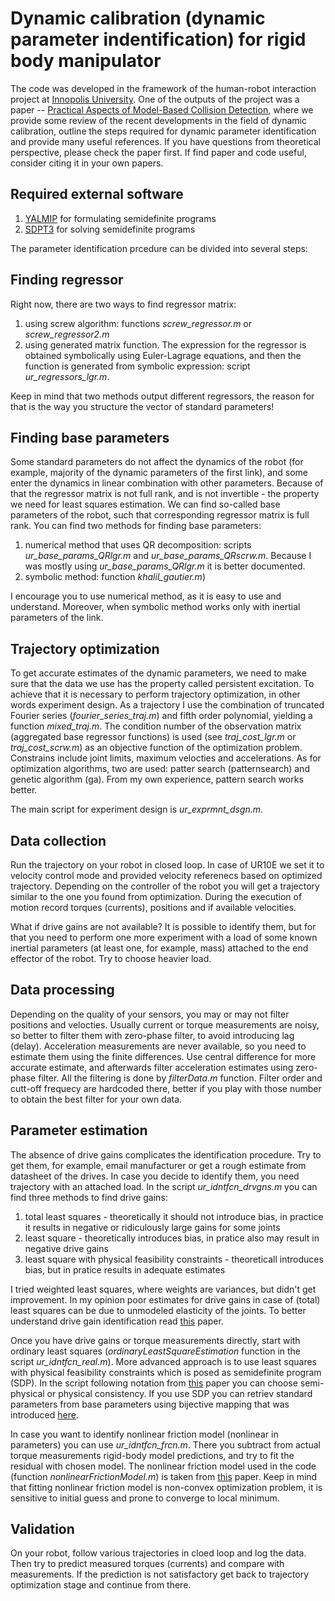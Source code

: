 # Dynamic calibration (dynamic parameter indentification) for rigid body manipulator
The code was developed in the framework of the human-robot interaction project at [Innopolis University](https://innopolis.university/en/). One of the outputs of the project was a paper -- [Practical Aspects of Model-Based Collision Detection](https://www.frontiersin.org/articles/10.3389/frobt.2020.571574/full), where we provide some review of the recent developments in the field of dynamic calibration, outline the steps required for dynamic parameter identification and provide many useful references. If you have questions from theoretical perspective, please check the paper first. If find paper and code useful, consider citing it in your own papers.


## Required external software
1. [YALMIP](https://yalmip.github.io/) for formulating semidefinite programs
2. [SDPT3](https://blog.nus.edu.sg/mattohkc/softwares/sdpt3/) for solving semidefinite programs

The parameter identification prcedure can be divided into several steps:
## Finding regressor
Right now, there are two ways to find regressor matrix:
1. using screw algorithm: functions *screw_regressor.m* or *screw_regressor2.m*
2. using generated matrix function. The expression for the regressor is obtained symbolically using Euler-Lagrage equations, and then the function is generated from symbolic expression: script *ur_regressors_lgr.m*.

Keep in mind that two methods output different regressors, the reason for that is the way you structure the vector of standard parameters!

## Finding base parameters
Some standard parameters do not affect the dynamics of the robot (for example, majority of the dynamic parameters of the first link), and some enter the dynamics in linear combination with other parameters. Because of that the regressor matrix is not full rank, and is not invertible - the property we need for least squares estimation. We can find so-called base parameters of the robot, such that corresponding regressor matrix is full rank. You can find two methods for finding base parameters:
1. numerical method that uses QR decomposition: scripts *ur_base_params_QRlgr.m* and *ur_base_params_QRscrw.m*. Because I was mostly using *ur_base_params_QRlgr.m*  it is better documented.
2. symbolic method: function *khalil_gautier.m*)

I encourage you to use numerical method, as it is easy to use and understand. Moreover, when symbolic method works only with inertial parameters of the link.

## Trajectory optimization
To get accurate estimates of the dynamic parameters, we need to make sure that the data we use has the property called persistent excitation. To achieve that it is necessary to perform trajectory optimization, in other words experiment design. As a trajectory I use the combination of truncated Fourier series (*fourier_series_traj.m*) and fifth order polynomial, yielding a function *mixed_traj.m*. The condition number of the  observation matrix (aggregated base regressor functions) is used (see *traj_cost_lgr.m* or *traj_cost_scrw.m*) as an objective function of the optimization problem. Constrains include joint limits, maximum velocties and accelerations. As for optimization algorithms, two are used: patter search (patternsearch) and genetic algorithm (ga). From my own experience, pattern search works better.

The main script for experiment design is *ur_exprmnt_dsgn.m*.

## Data collection
Run the trajectory on your robot in closed loop. In case of UR10E we set it to velocity control mode and provided velocity referenecs based on optimized trajectory. Depending on the controller of the robot you will get a trajectory similar to the one you found from optimization. During the execution of motion record torques (currents), positions and if available velocities. 

What if drive gains are not available? It is possible to identify them, but for that you need to perform one more experiment with a load of some known inertial parameters (at least one, for example, mass) attached to the end effector of the robot. Try to choose heavier load.

## Data processing
Depending on the quality of your sensors, you may or may not filter positions and velocties. Usually current or torque measurements are noisy, so better to filter them with zero-phase filter, to avoid introducing lag (delay). Acceleration measurements are never available, so you need to estimate them using the finite differences. Use central difference for more accurate estimate, and afterwards filter acceleration estimates using zero-phase filter. All the filtering is done by *filterData.m*
function. Filter order and cutt-off frequecy are hardcoded there, better if you play with those number to obtain the best filter for your own data.

## Parameter estimation
The absence of drive gains complicates the identification procedure. Try to get them, for example, email manufacturer or get a rough estimate from datasheet of the drives. In case you decide to identify them, you need trajectory with an attached load. In the script *ur_idntfcn_drvgns.m* you can find three methods to find drive gains:
1. total least squares - theoretically it should not introduce bias, in practice it results in negative or ridiculously large gains for some joints
2. least square - theoretically introduces bias, in pratice also may result in negative drive gains
3. least square with physical feasibility constraints - theoreticall introduces bias, but in pratice results in adequate estimates

I tried weighted least squares, where weights are variances, but didn't get improvement. In my opinion poor estimates for drive gains in case of (total) least squares can be due to unmodeled elasticity of the joints. To better understand drive gain identification read [this](https://asmedigitalcollection.asme.org/dynamicsystems/article-abstract/136/5/051025/370830/Global-Identification-of-Joint-Drive-Gains-and?redirectedFrom=fulltext) paper.

Once you have drive gains or torque measurements directly, start with ordinary least squares (*ordinaryLeastSquareEstimation* function in the script *ur_idntfcn_real.m*). More advanced approach is to use least squares with physical feasibility constraints which is posed as semidefinite program (SDP). In the script following notation from [this](https://arxiv.org/pdf/1701.04395.pdf) paper you can choose semi-physical or physical consistency. If you use SDP you can retriev standard parameters from base parameters using bijective mapping that was introduced [here](https://www.researchgate.net/profile/Cristovao-Sousa-3/publication/330251436_Inertia_Tensor_Properties_in_Robot_Dynamics_Identification_A_Linear_Matrix_Inequality_Approach/links/5e1c5c5d4585159aa4cbb5b1/Inertia-Tensor-Properties-in-Robot-Dynamics-Identification-A-Linear-Matrix-Inequality-Approach.pdf). 

In case you want to identify nonlinear friction model (nonlinear in parameters) you can use *ur_idntfcn_frcn.m*. There you subtract from actual torque measurements rigid-body model predictions, and try to fit the residual with chosen model. The nonlinear friction model used in the code (function *nonlinearFrictionModel.m*) is taken from [this](http://www.diag.uniroma1.it//~labrob/pub/papers/Mechatronics_Feb2018.pdf) paper. Keep in mind that fitting nonlinear friction model is non-convex optimization problem, it is sensitive to initial guess and prone to converge to local minimum.

## Validation 
On your robot, follow various trajectories in cloed loop and log the data. Then try to predict measured torques (currents) and compare with measurements. If the prediction is not satisfactory get back to trajectory optimization stage and continue from there.


